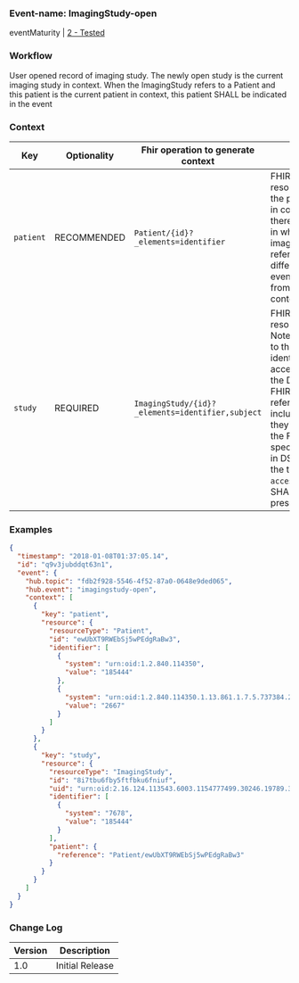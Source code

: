 ### Event-name: ImagingStudy-open

eventMaturity | [2 - Tested](3-1-2-eventmaturitymodel.html)

### Workflow

User opened record of imaging study. The newly open study is the current imaging study in context. When the ImagingStudy refers to a Patient and this patient is the current patient in context, this patient SHALL be indicated in the event

### Context

Key | Optionality | Fhir operation to generate context | Description
----- | -------- | ---- | ---- 
`patient` | RECOMMENDED | `Patient/{id}?_elements=identifier` | FHIR Patient resource describing the patient currently in context. (Note that there may be cases in which the imagingstudy.subject references a different patient, or even other resource, from the patient in context).
`study` | REQUIRED | `ImagingStudy/{id}?_elements=identifier,subject` | FHIR ImagingStudy resource in context. Note that in addition to the request identifier and accession elements, the DICOM uid and FHIR patient reference are included because they're required by the FHIR specification. Note, in DSTU2 and STU3, the top-level `accession` element SHALL be included if present. 

### Examples
  
```json
{
  "timestamp": "2018-01-08T01:37:05.14",
  "id": "q9v3jubddqt63n1",
  "event": {
    "hub.topic": "fdb2f928-5546-4f52-87a0-0648e9ded065",
    "hub.event": "imagingstudy-open",
    "context": [
      {
        "key": "patient",
        "resource": {
          "resourceType": "Patient",
          "id": "ewUbXT9RWEbSj5wPEdgRaBw3",
          "identifier": [
            {
              "system": "urn:oid:1.2.840.114350",
              "value": "185444"
            },
            {
              "system": "urn:oid:1.2.840.114350.1.13.861.1.7.5.737384.27000",
              "value": "2667"
            }
          ]
        }
      },
      {
        "key": "study",
        "resource": {
          "resourceType": "ImagingStudy",
          "id": "8i7tbu6fby5ftfbku6fniuf",
          "uid": "urn:oid:2.16.124.113543.6003.1154777499.30246.19789.3503430045",
          "identifier": [
            {
              "system": "7678",
              "value": "185444"
            }
          ],
          "patient": {
            "reference": "Patient/ewUbXT9RWEbSj5wPEdgRaBw3"
          }
        }
      }
    ]
  }
}
```

### Change Log

Version | Description
---- | ----
1.0 | Initial Release
